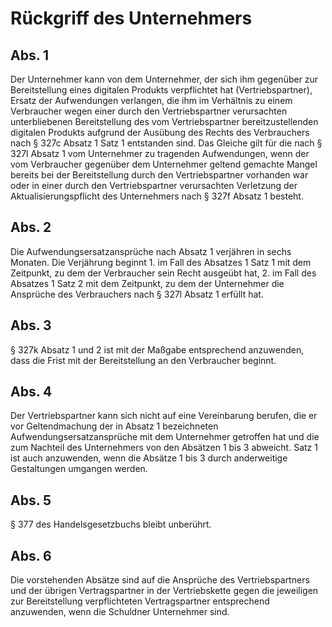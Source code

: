 # Rückgriff des Unternehmers



## Abs. 1

 Der Unternehmer kann von dem Unternehmer, der sich ihm gegenüber zur Bereitstellung eines digitalen Produkts verpflichtet hat (Vertriebspartner), Ersatz der Aufwendungen verlangen, die ihm im Verhältnis zu einem Verbraucher wegen einer durch den Vertriebspartner verursachten unterbliebenen Bereitstellung des vom Vertriebspartner bereitzustellenden digitalen Produkts aufgrund der Ausübung des Rechts des Verbrauchers nach § 327c Absatz 1 Satz 1 entstanden sind. Das Gleiche gilt für die nach § 327l Absatz 1 vom Unternehmer zu tragenden Aufwendungen, wenn der vom Verbraucher gegenüber dem Unternehmer geltend gemachte Mangel bereits bei der Bereitstellung durch den Vertriebspartner vorhanden war oder in einer durch den Vertriebspartner verursachten Verletzung der Aktualisierungspflicht des Unternehmers nach § 327f Absatz 1 besteht.

## Abs. 2

 Die Aufwendungsersatzansprüche nach Absatz 1 verjähren in sechs Monaten. Die Verjährung beginnt  1.
 im Fall des Absatzes 1 Satz 1 mit dem Zeitpunkt, zu dem der Verbraucher sein Recht ausgeübt hat,
 2.
 im Fall des Absatzes 1 Satz 2 mit dem Zeitpunkt, zu dem der Unternehmer die Ansprüche des Verbrauchers nach § 327l Absatz 1 erfüllt hat.


## Abs. 3

 § 327k Absatz 1 und 2 ist mit der Maßgabe entsprechend anzuwenden, dass die Frist mit der Bereitstellung an den Verbraucher beginnt.

## Abs. 4

 Der Vertriebspartner kann sich nicht auf eine Vereinbarung berufen, die er vor Geltendmachung der in Absatz 1 bezeichneten Aufwendungsersatzansprüche mit dem Unternehmer getroffen hat und die zum Nachteil des Unternehmers von den Absätzen 1 bis 3 abweicht. Satz 1 ist auch anzuwenden, wenn die Absätze 1 bis 3 durch anderweitige Gestaltungen umgangen werden.

## Abs. 5

 § 377 des Handelsgesetzbuchs bleibt unberührt.

## Abs. 6

 Die vorstehenden Absätze sind auf die Ansprüche des Vertriebspartners und der übrigen Vertragspartner in der Vertriebskette gegen die jeweiligen zur Bereitstellung verpflichteten Vertragspartner entsprechend anzuwenden, wenn die Schuldner Unternehmer sind. 


